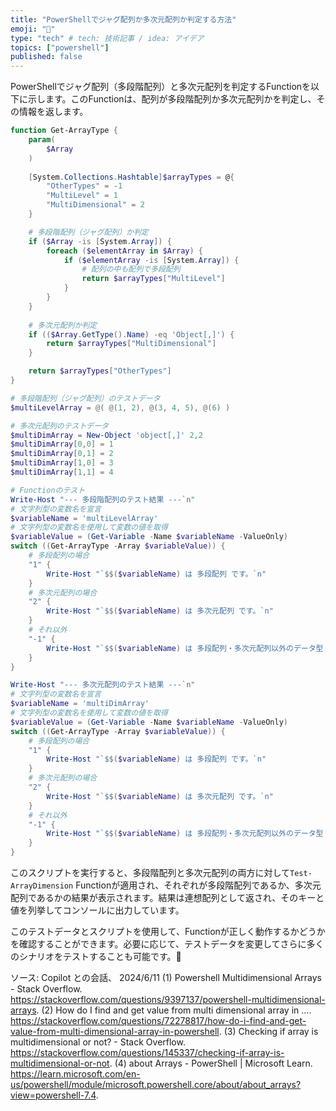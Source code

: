 ```yaml
---
title: "PowerShellでジャグ配列か多次元配列か判定する方法"
emoji: "📘"
type: "tech" # tech: 技術記事 / idea: アイデア
topics: ["powershell"]
published: false
---
```

PowerShellでジャグ配列（多段階配列）と多次元配列を判定するFunctionを以下に示します。このFunctionは、配列が多段階配列か多次元配列かを判定し、その情報を返します。

```powershell
function Get-ArrayType {
    param(
        $Array
    )
    
    [System.Collections.Hashtable]$arrayTypes = @{
        "OtherTypes" = -1
        "MultiLevel" = 1
        "MultiDimensional" = 2
    }

    # 多段階配列（ジャグ配列）か判定
    if ($Array -is [System.Array]) {
        foreach ($elementArray in $Array) {
            if ($elementArray -is [System.Array]) {
                # 配列の中も配列で多段配列
                return $arrayTypes["MultiLevel"]
            }
        }
    }
    
    # 多次元配列か判定
    if (($Array.GetType().Name) -eq 'Object[,]') {
        return $arrayTypes["MultiDimensional"]
    }

    return $arrayTypes["OtherTypes"]
}
```

```powershell
# 多段階配列（ジャグ配列）のテストデータ
$multiLevelArray = @( @(1, 2), @(3, 4, 5), @(6) )

# 多次元配列のテストデータ
$multiDimArray = New-Object 'object[,]' 2,2
$multiDimArray[0,0] = 1
$multiDimArray[0,1] = 2
$multiDimArray[1,0] = 3
$multiDimArray[1,1] = 4

# Functionのテスト
Write-Host "--- 多段階配列のテスト結果 ---`n"
# 文字列型の変数名を宣言
$variableName = 'multiLevelArray'
# 文字列型の変数名を使用して変数の値を取得
$variableValue = (Get-Variable -Name $variableName -ValueOnly)
switch ((Get-ArrayType -Array $variableValue)) {
    # 多段配列の場合
    "1" {
        Write-Host "`$$($variableName) は 多段配列 です。`n"
    }
    # 多次元配列の場合
    "2" {
        Write-Host "`$$($variableName) は 多次元配列 です。`n"
    }
    # それ以外
    "-1" {
        Write-Host "`$$($variableName) は 多段配列・多次元配列以外のデータ型 です。`n"
    }
}

Write-Host "--- 多次元配列のテスト結果 ---`n"
# 文字列型の変数名を宣言
$variableName = 'multiDimArray'
# 文字列型の変数名を使用して変数の値を取得
$variableValue = (Get-Variable -Name $variableName -ValueOnly)
switch ((Get-ArrayType -Array $variableValue)) {
    # 多段配列の場合
    "1" {
        Write-Host "`$$($variableName) は 多段配列 です。`n"
    }
    # 多次元配列の場合
    "2" {
        Write-Host "`$$($variableName) は 多次元配列 です。`n"
    }
    # それ以外
    "-1" {
        Write-Host "`$$($variableName) は 多段配列・多次元配列以外のデータ型 です。`n"
    }
}
```

このスクリプトを実行すると、多段階配列と多次元配列の両方に対して`Test-ArrayDimension` Functionが適用され、それぞれが多段階配列であるか、多次元配列であるかの結果が表示されます。結果は連想配列として返され、そのキーと値を列挙してコンソールに出力しています。

このテストデータとスクリプトを使用して、Functionが正しく動作するかどうかを確認することができます。必要に応じて、テストデータを変更してさらに多くのシナリオをテストすることも可能です。🔧

ソース: Copilot との会話、 2024/6/11
(1) Powershell Multidimensional Arrays - Stack Overflow. https://stackoverflow.com/questions/9397137/powershell-multidimensional-arrays.
(2) How do I find and get value from multi dimensional array in .... https://stackoverflow.com/questions/72278817/how-do-i-find-and-get-value-from-multi-dimensional-array-in-powershell.
(3) Checking if array is multidimensional or not? - Stack Overflow. https://stackoverflow.com/questions/145337/checking-if-array-is-multidimensional-or-not.
(4) about Arrays - PowerShell | Microsoft Learn. https://learn.microsoft.com/en-us/powershell/module/microsoft.powershell.core/about/about_arrays?view=powershell-7.4.